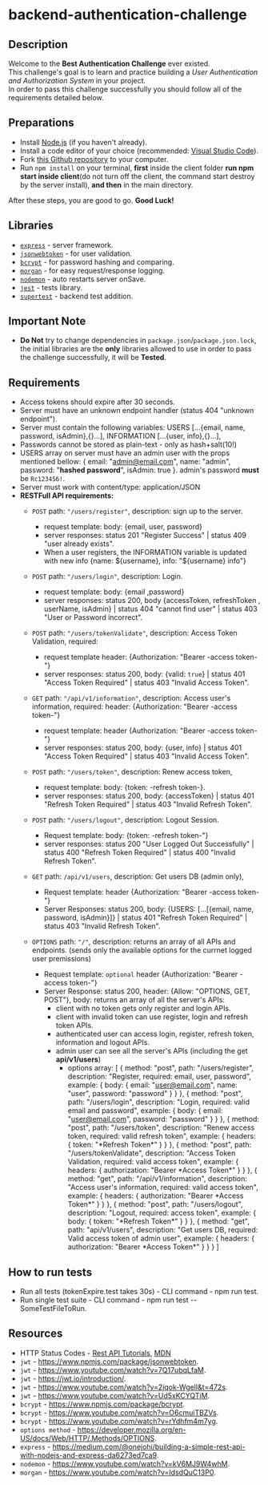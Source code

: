 # backend-authentication-challenge

## Description
Welcome to the <b>Best Authentication Challenge</b> ever existed.<br>
This challenge's goal is to learn and practice building a *User Authentication and Authorization System* in your project.<br>
In order to pass this challenge successfully you should follow all of the requirements detailed below.<br>

## Preparations
- Install [Node.js](https://nodejs.org/en/download/) (if you haven't already).
- Install a code editor of your choice (recommended: [Visual Studio Code](https://code.visualstudio.com/download)).
- Fork [this Github repository](https://github.com/suvelocity/Authentication-Challenge-TEMPLATE) to your computer.
- Run `npm install` on your terminal, **first** inside the client folder **run npm start inside client**(do not turn off the client, the command start destroy by the server install), **and then** in the main  directory.

After these steps, you are good to go. **Good Luck!**

## Libraries 
- [`express`](https://www.npmjs.com/package/express) - server framework.
- [`jsonwebtoken`](https://www.npmjs.com/package/jsonwebtoken) - for user validation.
- [`bcrypt`](https://www.npmjs.com/package/bcrypt) - for password hashing and comparing.
- [`morgan`](https://www.npmjs.com/package/morgan) - for easy request/response logging.
- [`nodemon`](https://www.npmjs.com/package/nodemon) - auto restarts server onSave. 
- [`jest`](https://www.npmjs.com/package/jest) - tests library.
- [`supertest`](https://www.npmjs.com/package/supertest) - backend test addition.

## Important Note
- **Do Not** try to change dependencies in `package.json`/`package.json.lock`, the initial libraries are the **only** libraries allowed to use in order to pass the challenge successfully, it will be **Tested**.

## Requirements
- Access tokens should expire after 30 seconds.
- Server must have an unknown endpoint handler (status 404 "unknown endpoint").
- Server must contain the following variables: USERS [...{email, name, password, isAdmin},{}...], INFORMATION [...{user, info},{}...], 
- Passwords cannot be stored as plain-text - only as hash+salt(10!)
- USERS array on server must have an admin user with the props mentioned bellow: 
{ email: "admin@email.com", name: "admin", password: "**hashed password**", isAdmin: true }. admin's password **must** be `Rc123456!`.
- Server must work with content/type: application/JSON 
- **RESTFull API requirements:**
  - `POST` path: `"/users/register"`, description: sign up to the server.
    - request template: body: {email, user, password}
    - server responses:  status 201 "Register Success" | status 409 "user already exists".
    - When a user registers, the INFORMATION variable is updated with new info {name: ${username}, info: "${username} info"} 
  - `POST` path: `"/users/login"`, description: Login.
    - request template: body: {email ,password}
    - server responses: status 200, body {accessToken, refreshToken , userName, isAdmin} | status 404 "cannot find user" | status 403 "User or Password incorrect".

  - `POST` path: `"/users/tokenValidate"`, description: Access Token Validation, required: 
    - request template header: {Authorization: "Bearer -access token-"}
    - server responses: status 200, body: {valid: `true`} | status 401 "Access Token Required" | status 403 "Invalid Access Token".

  - `GET` path: `"/api/v1/information"`, description: Access user's information, required: header: {Authorization: "Bearer -access token-"}
    - request template: header {Authorization: "Bearer -access token-"}
    - server responses: status 200, body: {user, info} | status 401 "Access Token Required" | status 403 "Invalid Access Token".
    
  - `POST` path: `"/users/token"`, description: Renew access token, 
    - request template: body: {token: -refresh token-}.
    - server responses: status 200, body: {accessToken} | status 401 "Refresh Token Required" | status 403 "Invalid Refresh Token".
  
  - `POST` path: `"/users/logout"`, description: Logout Session. 
    - Request template: body: {token: -refresh token-"}
    - server responses: status 200 "User Logged Out Successfully" | status 400 "Refresh Token Required" | status 400 "Invalid Refresh Token".

  - `GET` path: `/api/v1/users`, description: Get users DB (admin only), 
    - Request template: header {Authorization: "Bearer -access token-"}
    - Server Responses: status 200, body: {USERS: [...[{email, name, password, isAdmin}]} | status 401 "Refresh Token Required" | status 403 "Invalid Refresh Token".

  - `OPTIONS` path: `"/"`, description: returns an array of all APIs and endpoints. (sends only the available options for the currnet logged user premissions)
    - Request template: `optional` header {Authorization: "Bearer -access token-"}
    - Server Response: status 200, header: {Allow: "OPTIONS, GET, POST"},
    body: returns an array of all the server's APIs:
      - client with no token gets only register and login APIs. 
      - client with invalid token can use register, login and refresh token APIs.
      - authenticated user can access login, register, refresh token, information and logout APIs.
      - admin user can see all the server's APIs (including the get **api/v1/users**)
        - options array:
        [
    { method: "post", path: "/users/register", description: "Register, required: email, user, password", example: { body: { email: "user@email.com", name: "user", password: "password" } } },
    { method: "post", path: "/users/login", description: "Login, required: valid email and password", example: { body: { email: "user@email.com", password: "password" } } },
    { method: "post", path: "/users/token", description: "Renew access token, required: valid refresh token", example: { headers: { token: "\*Refresh Token\*" } } },
    { method: "post", path: "/users/tokenValidate", description: "Access Token Validation, required: valid access token", example: { headers: { authorization: "Bearer \*Access Token\*" } } },
    { method: "get", path: "/api/v1/information", description: "Access user's information, required: valid access token", example: { headers: { authorization: "Bearer \*Access Token\*" } } },
    { method: "post", path: "/users/logout", description: "Logout, required: access token", example: { body: { token: "\*Refresh Token\*" } } },
    { method: "get", path: "api/v1/users", description: "Get users DB, required: Valid access token of admin user", example: { headers: { authorization: "Bearer \*Access Token\*" } } }
  ]
## How to run tests
- Run all tests (tokenExpire.test takes 30s) - CLI command - npm run test.
- Run single test suite -  CLI command - npm run test -- SomeTestFileToRun.

## Resources
- HTTP Status Codes - [Rest API Tutorials](https://www.restapitutorial.com/httpstatuscodes.html), [MDN](https://developer.mozilla.org/en-US/docs/Web/HTTP/Status)
- `jwt` - https://www.npmjs.com/package/jsonwebtoken.
- `jwt` - https://www.youtube.com/watch?v=7Q17ubqLfaM.
- `jwt` - https://jwt.io/introduction/.
- `jwt` - https://www.youtube.com/watch?v=2jqok-WgelI&t=472s.
- `jwt` - https://www.youtube.com/watch?v=Ud5xKCYQTjM.
- `bcrypt` - https://www.npmjs.com/package/bcrypt.
- `bcrypt` - https://www.youtube.com/watch?v=O6cmuiTBZVs.
- `bcrypt` - https://www.youtube.com/watch?v=rYdhfm4m7yg.
- `options method` - https://developer.mozilla.org/en-US/docs/Web/HTTP/.Methods/OPTIONS.
- `express` - https://medium.com/@onejohi/building-a-simple-rest-api-with-nodejs-and-express-da6273ed7ca9.
- `nodemon` - https://www.youtube.com/watch?v=kV6MJ9W4whM.
- `morgan` - https://www.youtube.com/watch?v=IdsdQuC13P0.

